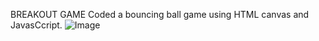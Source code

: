 BREAKOUT GAME
Coded a bouncing ball game using HTML canvas and JavasCcript.
![Image](https://github.com/user-attachments/assets/ce06d69d-2898-49b4-9704-f973822e07cc)
